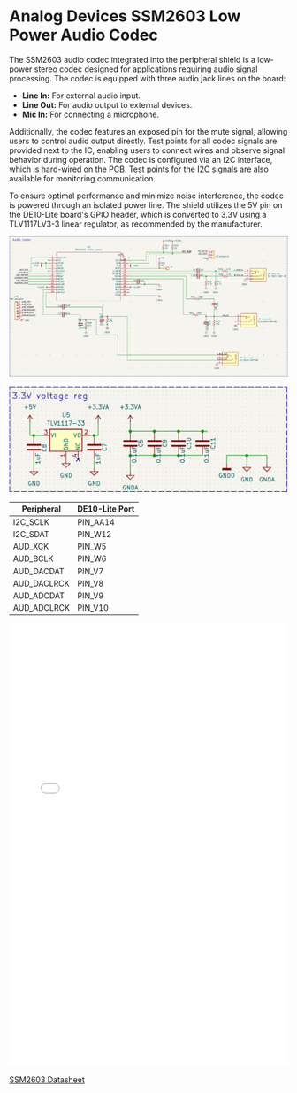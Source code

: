 # Analog Devices SSM2603 Low Power Audio Codec

The SSM2603 audio codec integrated into the peripheral shield is a low-power stereo codec designed for applications requiring audio signal processing. The codec is equipped with three audio jack lines on the board: 

 - **Line In:** For external audio input. 
 - **Line Out:** For audio output to external devices. 
 - **Mic In:** For connecting a microphone. 

Additionally, the codec features an exposed pin for the mute signal, allowing users to control audio output directly. Test points for all codec signals are provided next to the IC, enabling users to connect wires and observe signal behavior during operation. The codec is configured via an I2C interface, which is hard-wired on the PCB. Test points for the I2C signals are also available for monitoring communication. 

To ensure optimal performance and minimize noise interference, the codec is powered through an isolated power line. The shield utilizes the 5V pin on the DE10-Lite board's GPIO header, which is converted to 3.3V using a TLV1117LV3-3 linear regulator, as recommended by the manufacturer. 

![Codec Schematic](assets/images/codec.png)

![Voltage Regulator](assets/images/voltage-regulator.png)

| Peripheral  | DE10-Lite Port |
|-------------|----------------|
| I2C_SCLK    | PIN_AA14       |
| I2C_SDAT    | PIN_W12        |
| AUD_XCK     | PIN_W5         |
| AUD_BCLK    | PIN_W6         |
| AUD_DACDAT  | PIN_V7         |
| AUD_DACLRCK | PIN_V8         |
| AUD_ADCDAT  | PIN_V9         |
| AUD_ADCLRCK | PIN_V10        |


<!-- insert pdf here -->
<object data="../assets/datasheets/SSM2603_codec.pdf" type="application/pdf" width="100%" height="800px">
    <embed src="../assets/datasheets/SSM2603_codec.pdf" type="application/pdf" width="100%" height="800px">
</object>

[SSM2603 Datasheet](https://www.analog.com/media/en/technical-documentation/data-sheets/ssm2603.pdf)